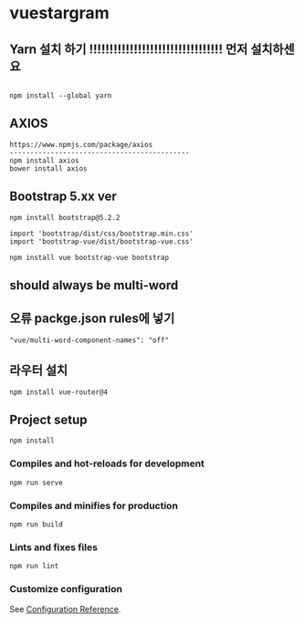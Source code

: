 # vuestargram



 
## Yarn 설치 하기 !!!!!!!!!!!!!!!!!!!!!!!!!!!!!!!!! 먼저 설치하센요
```

npm install --global yarn

```

## AXIOS
```
https://www.npmjs.com/package/axios
--------------------------------------------
npm install axios
bower install axios

```



## Bootstrap 5.xx ver
```
npm install bootstrap@5.2.2

import 'bootstrap/dist/css/bootstrap.min.css'
import 'bootstrap-vue/dist/bootstrap-vue.css'

npm install vue bootstrap-vue bootstrap
```


## should always be multi-word 
## 오류 packge.json rules에 넣기
```
"vue/multi-word-component-names": "off"
```


## 라우터 설치
```
npm install vue-router@4
```


## Project setup
```
npm install
```

### Compiles and hot-reloads for development
```
npm run serve
```

### Compiles and minifies for production
```
npm run build
```

### Lints and fixes files
```
npm run lint
```

### Customize configuration
See [Configuration Reference](https://cli.vuejs.org/config/).
